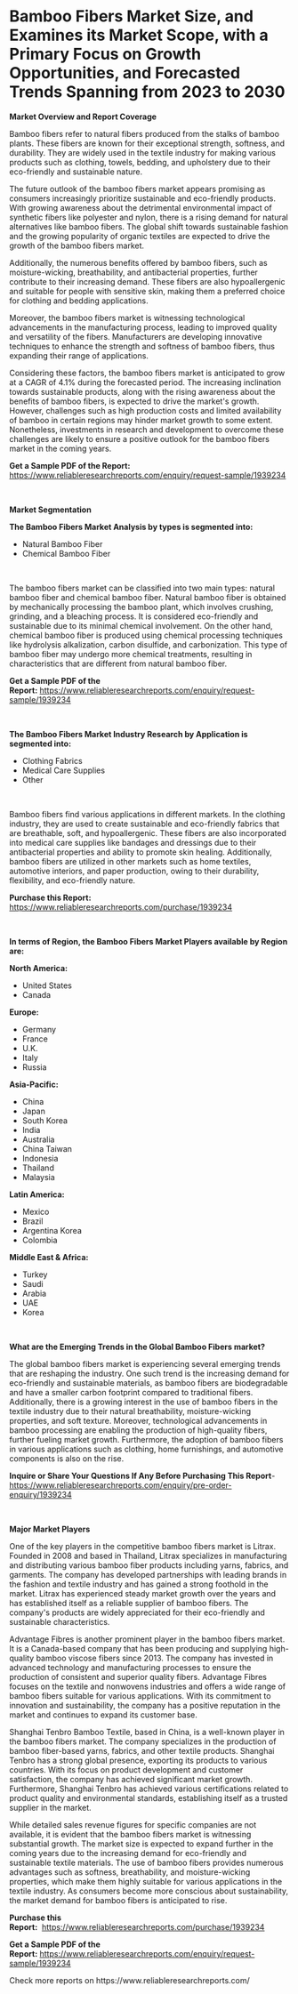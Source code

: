 <p><h1>Bamboo Fibers Market Size, and Examines its Market Scope, with a Primary Focus on Growth Opportunities, and Forecasted Trends Spanning from 2023 to 2030</h1></p><p><strong>Market Overview and Report Coverage</strong></p>
<p><p>Bamboo fibers refer to natural fibers produced from the stalks of bamboo plants. These fibers are known for their exceptional strength, softness, and durability. They are widely used in the textile industry for making various products such as clothing, towels, bedding, and upholstery due to their eco-friendly and sustainable nature.</p><p>The future outlook of the bamboo fibers market appears promising as consumers increasingly prioritize sustainable and eco-friendly products. With growing awareness about the detrimental environmental impact of synthetic fibers like polyester and nylon, there is a rising demand for natural alternatives like bamboo fibers. The global shift towards sustainable fashion and the growing popularity of organic textiles are expected to drive the growth of the bamboo fibers market.</p><p>Additionally, the numerous benefits offered by bamboo fibers, such as moisture-wicking, breathability, and antibacterial properties, further contribute to their increasing demand. These fibers are also hypoallergenic and suitable for people with sensitive skin, making them a preferred choice for clothing and bedding applications.</p><p>Moreover, the bamboo fibers market is witnessing technological advancements in the manufacturing process, leading to improved quality and versatility of the fibers. Manufacturers are developing innovative techniques to enhance the strength and softness of bamboo fibers, thus expanding their range of applications.</p><p>Considering these factors, the bamboo fibers market is anticipated to grow at a CAGR of 4.1% during the forecasted period. The increasing inclination towards sustainable products, along with the rising awareness about the benefits of bamboo fibers, is expected to drive the market's growth. However, challenges such as high production costs and limited availability of bamboo in certain regions may hinder market growth to some extent. Nonetheless, investments in research and development to overcome these challenges are likely to ensure a positive outlook for the bamboo fibers market in the coming years.</p></p>
<p><strong>Get a Sample PDF of the Report:</strong> <a href="https://www.reliableresearchreports.com/enquiry/request-sample/1939234">https://www.reliableresearchreports.com/enquiry/request-sample/1939234</a></p>
<p>&nbsp;</p>
<p><strong>Market Segmentation</strong></p>
<p><strong>The Bamboo Fibers Market Analysis by types is segmented into:</strong></p>
<p><ul><li>Natural Bamboo Fiber</li><li>Chemical Bamboo Fiber</li></ul></p>
<p>&nbsp;</p>
<p><p>The bamboo fibers market can be classified into two main types: natural bamboo fiber and chemical bamboo fiber. Natural bamboo fiber is obtained by mechanically processing the bamboo plant, which involves crushing, grinding, and a bleaching process. It is considered eco-friendly and sustainable due to its minimal chemical involvement. On the other hand, chemical bamboo fiber is produced using chemical processing techniques like hydrolysis alkalization, carbon disulfide, and carbonization. This type of bamboo fiber may undergo more chemical treatments, resulting in characteristics that are different from natural bamboo fiber.</p></p>
<p><strong>Get a Sample PDF of the Report:</strong>&nbsp;<a href="https://www.reliableresearchreports.com/enquiry/request-sample/1939234">https://www.reliableresearchreports.com/enquiry/request-sample/1939234</a></p>
<p>&nbsp;</p>
<p><strong>The Bamboo Fibers Market Industry Research by Application is segmented into:</strong></p>
<p><ul><li>Clothing Fabrics</li><li>Medical Care Supplies</li><li>Other</li></ul></p>
<p>&nbsp;</p>
<p><p>Bamboo fibers find various applications in different markets. In the clothing industry, they are used to create sustainable and eco-friendly fabrics that are breathable, soft, and hypoallergenic. These fibers are also incorporated into medical care supplies like bandages and dressings due to their antibacterial properties and ability to promote skin healing. Additionally, bamboo fibers are utilized in other markets such as home textiles, automotive interiors, and paper production, owing to their durability, flexibility, and eco-friendly nature.</p></p>
<p><strong>Purchase this Report:</strong>&nbsp; <a href="https://www.reliableresearchreports.com/purchase/1939234">https://www.reliableresearchreports.com/purchase/1939234</a></p>
<p>&nbsp;</p>
<p><strong>In terms of Region, the Bamboo Fibers Market Players available by Region are:</strong></p>
<p>
    <p> <strong> North America: </strong>
        <ul>
            <li>United States</li>
            <li>Canada</li>
        </ul>
        </p> 
    <p> <strong> Europe: </strong>
        <ul>
            <li>Germany</li>
            <li>France</li>
            <li>U.K.</li>
            <li>Italy</li>
            <li>Russia</li>
        </ul>
        </p> 
    <p> <strong> Asia-Pacific: </strong>
        <ul>
            <li>China</li>
            <li>Japan</li>
            <li>South Korea</li>
            <li>India</li>
            <li>Australia</li>
            <li>China Taiwan</li>
            <li>Indonesia</li>
            <li>Thailand</li>
            <li>Malaysia</li>
        </ul>
        </p> 
    <p> <strong> Latin America: </strong>
        <ul>
            <li>Mexico</li>
            <li>Brazil</li>
            <li>Argentina Korea</li>
            <li>Colombia</li>
        </ul>
        </p> 
    <p> <strong> Middle East & Africa: </strong>
        <ul>
            <li>Turkey</li>
            <li>Saudi</li>
            <li>Arabia</li>
            <li>UAE</li>
            <li>Korea</li>
        </ul>
    </p>
    </p>
<p>&nbsp;</p>
<p><strong>What are the Emerging Trends in the Global Bamboo Fibers market?</strong></p>
<p><p>The global bamboo fibers market is experiencing several emerging trends that are reshaping the industry. One such trend is the increasing demand for eco-friendly and sustainable materials, as bamboo fibers are biodegradable and have a smaller carbon footprint compared to traditional fibers. Additionally, there is a growing interest in the use of bamboo fibers in the textile industry due to their natural breathability, moisture-wicking properties, and soft texture. Moreover, technological advancements in bamboo processing are enabling the production of high-quality fibers, further fueling market growth. Furthermore, the adoption of bamboo fibers in various applications such as clothing, home furnishings, and automotive components is also on the rise.</p></p>
<p><strong>Inquire or Share Your Questions If Any Before Purchasing This Report</strong>- <a href="https://www.reliableresearchreports.com/enquiry/pre-order-enquiry/1939234">https://www.reliableresearchreports.com/enquiry/pre-order-enquiry/1939234</a></p>
<p>&nbsp;</p>
<p><strong>Major Market Players</strong></p>
<p><p>One of the key players in the competitive bamboo fibers market is Litrax. Founded in 2008 and based in Thailand, Litrax specializes in manufacturing and distributing various bamboo fiber products including yarns, fabrics, and garments. The company has developed partnerships with leading brands in the fashion and textile industry and has gained a strong foothold in the market. Litrax has experienced steady market growth over the years and has established itself as a reliable supplier of bamboo fibers. The company's products are widely appreciated for their eco-friendly and sustainable characteristics.</p><p>Advantage Fibres is another prominent player in the bamboo fibers market. It is a Canada-based company that has been producing and supplying high-quality bamboo viscose fibers since 2013. The company has invested in advanced technology and manufacturing processes to ensure the production of consistent and superior quality fibers. Advantage Fibres focuses on the textile and nonwovens industries and offers a wide range of bamboo fibers suitable for various applications. With its commitment to innovation and sustainability, the company has a positive reputation in the market and continues to expand its customer base.</p><p>Shanghai Tenbro Bamboo Textile, based in China, is a well-known player in the bamboo fibers market. The company specializes in the production of bamboo fiber-based yarns, fabrics, and other textile products. Shanghai Tenbro has a strong global presence, exporting its products to various countries. With its focus on product development and customer satisfaction, the company has achieved significant market growth. Furthermore, Shanghai Tenbro has achieved various certifications related to product quality and environmental standards, establishing itself as a trusted supplier in the market.</p><p>While detailed sales revenue figures for specific companies are not available, it is evident that the bamboo fibers market is witnessing substantial growth. The market size is expected to expand further in the coming years due to the increasing demand for eco-friendly and sustainable textile materials. The use of bamboo fibers provides numerous advantages such as softness, breathability, and moisture-wicking properties, which make them highly suitable for various applications in the textile industry. As consumers become more conscious about sustainability, the market demand for bamboo fibers is anticipated to rise.</p></p>
<p><strong>Purchase this Report:</strong>&nbsp;&nbsp;<a href="https://www.reliableresearchreports.com/purchase/1939234">https://www.reliableresearchreports.com/purchase/1939234</a></p>
<p></p>
<p><strong>Get a Sample PDF of the Report:</strong>&nbsp;<a href="https://www.reliableresearchreports.com/enquiry/request-sample/1939234">https://www.reliableresearchreports.com/enquiry/request-sample/1939234</a></p>
<p>Check more reports on https://www.reliableresearchreports.com/</p>